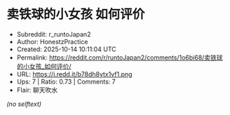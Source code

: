 # 卖铁球的小女孩 如何评价

- Subreddit: r_runtoJapan2
- Author: HonestzPractice
- Created: 2025-10-14 10:11:04 UTC
- Permalink: https://reddit.com/r/runtoJapan2/comments/1o6bi68/卖铁球的小女孩_如何评价/
- URL: https://i.redd.it/b78dh8ytx1vf1.png
- Ups: 7 | Ratio: 0.73 | Comments: 7
- Flair: 聊天吹水

_(no selftext)_
